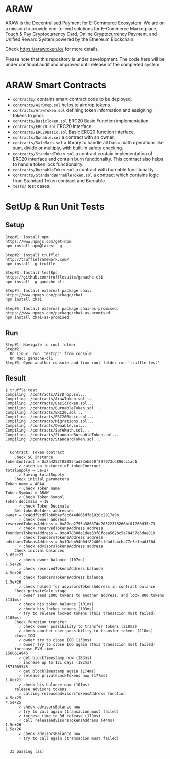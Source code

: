 # ARAW 

ARAW is the Decentralised Payment for E-Commerce Ecosystem.
We are on a mission to provide end-to-end solutions for E-Commerce Marketplace, Touch & Pay Cryptocurrency Card, Online Cryptocurrency Payment, and Unified Reward System powered by the Ethereum Blockchain.

Check https://arawtoken.io/ for more details.

Please note that this repository is under development. The code here will be under continual audit and improved until release of the completed system.

# ARAW Smart Contracts

* `contracts/` contains smart contract code to be deployed.
* `contracts/AirDrop.sol`  helps to airdrop tokens.
* `contracts/ArawToken.sol`  defining token information and assigning tokens to pool.
* `contracts/BasicToken.sol` ERC20 Basic Function implementation.
* `contracts/ERC20.sol` ERC20 interface.
* `contracts/ERC20Basic.sol` Basic ERC20 function interface.
* `contracts/Ownable.sol` a contract with an owner.
* `contracts/SafeMath.sol` a library to handle all basic math operations like sum, divide or multiply, with built-in safety checking.
* `contracts/StandardToken.sol` a contract contain implementation of ERC20 interface and contain burn functionality. This contract also helps to handle token lock functionality.
* `contracts/BurnableToken.sol` a contract with burnable functionality.
* `contracts/StandardBurnableToken.sol` a contract which contains logic from Standard Token contract and Burnable. 
* `tests/` test cases.

# SetUp & Run Unit Tests

## Setup 
```
Step#1: Install npm
https://www.npmjs.com/get-npm
npm install npm@latest -g

Step#2: Install truffle:
http://truffleframework.com/
npm install -g truffle

Step#3: Install testRpc
https://github.com/trufflesuite/ganache-cli
npm install -g ganache-cli

Step#4: Install external package chai:
https://www.npmjs.com/package/chai
npm install chai

Step#5: Install external package chai-as-promised:
https://www.npmjs.com/package/chai-as-promised
npm install chai-as-promised
```
## Run

```
Step#1: Navigate to root folder
Step#2: 
  On Linux: run 'testrpc' from console
  On Mac: ganache-cli
Step#3: Open another console and from root folder run 'truffle test'
```

## Result

```
$ truffle test
Compiling ./contracts/AirDrop.sol...
Compiling ./contracts/ArawToken.sol...
Compiling ./contracts/BasicToken.sol...
Compiling ./contracts/BurnableToken.sol...
Compiling ./contracts/ERC20.sol...
Compiling ./contracts/ERC20Basic.sol...
Compiling ./contracts/Migrations.sol...
Compiling ./contracts/Ownable.sol...
Compiling ./contracts/SafeMath.sol...
Compiling ./contracts/StandardBurnableToken.sol...
Compiling ./contracts/StandardToken.sol...


  Contract: Token contract
    Check SC instance
tokenContract = 0x2a4257f030854ad23eb650f29f973cd89dcc1ad1
      ✓ catch an instance of tokenContract
totalSupply = 5e+27
      ✓ Saving totalSupply
    Check initial parameters
Token name = ARAW
      ✓ Check Token name
Token Symbol = ARAW
      ✓ Check Token Symbol
Token decimals = 18
      ✓ check Token Decimals
    Get tokenHolders addresses
owner = 0x48df9cd57bb0b4efcc644d865dfd1820c2917a9b
      ✓ check owner address
reservedTokensAddress = 0x82ea2755a38637dd20322378266bf01260d35c73
      ✓ check reservedTokensAddress address
foundersTokensAddress = 0xc47830de1dee63f8fcaa562bc5a78457a5dae819
      ✓ check foundersTokensAddress address
advisorsTokensAddress = 0x19ebb94b0df82400cfdadfc4cbc77c3e1bad1304
      ✓ check advisorsTokensAddress address
    Check initial balances
3.65e+27
      ✓ check owner balance (107ms)
7.5e+26
      ✓ check reservedTokensAddress balance
4.5e+26
      ✓ check foundersTokensAddress balance
1.5e+26
      ✓ check holded for advisorsTokensAddress in contract balance
    Check privateSale stage
      ✓ owner send 1000 tokens to another address, and lock 800 tokens (131ms)
      ✓ check his token balance (101ms)
      ✓ check his lockes tokens (103ms)
      ✓ try to release locked tokens (this transacion must failed) (105ms)
    Check function transfer
      ✓ check owner possibility to transfer tokens (210ms)
      ✓ check another user possibility to transfer tokens (210ms)
    close ICO
      ✓ owner try to close ICO (130ms)
      ✓ owner try to close ICO again (this transacion must failed)
    increase EVM time
1560614945
      ✓ get blockTimestamp now (183ms)
      ✓ increse up to 121 days (182ms)
1571069345
      ✓ get blockTimestamp again (174ms)
      ✓ release privateLockTokens now (177ms)
1.8e+21
      ✓ check his balance now (101ms)
    release advisors tokens
      ✓ calling releaseadvisorsTokensAddress function
4.5e+25
4.5e+25
      ✓ check advisorsBalance now
      ✓ try to call again (transacion must failed)
      ✓ increse time to 3d release (179ms)
      ✓ call releaseadvisorsTokensAddress (44ms)
1.5e+26
1.5e+26
      ✓ check advisorsBalance now
      ✓ try to call again (transacion must failed)


  33 passing (2s)
```


